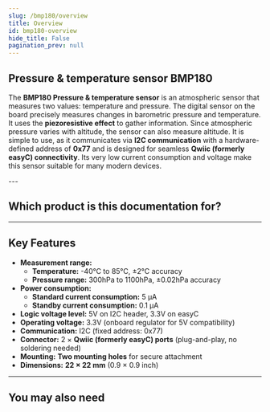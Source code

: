 ```yaml
---
slug: /bmp180/overview
title: Overview
id: bmp180-overview 
hide_title: False
pagination_prev: null
---
```


## Pressure & temperature sensor BMP180

The **BMP180 Pressure & temperature sensor** is an atmospheric sensor that measures two values: temperature and pressure. The digital sensor on the board precisely measures changes in barometric pressure and temperature. It uses the **piezoresistive effect** to gather information. Since atmospheric pressure varies with altitude, the sensor can also measure altitude. It is simple to use, as it communicates via **I2C communication** with a hardware-defined address of **0x77** and is designed for seamless **Qwiic (formerly easyC) connectivity**. Its very low current consumption and voltage make this sensor suitable for many modern devices.

<CenteredImage src="/img/bmp180/333060.jpg" alt="BMP180 Pressure & temperature sensor" caption="BMP180 Pressure & temperature sensor" />
---

## Which product is this documentation for?

<QuickLink 
  title="Pressure & temperature sensor BMP180 breakout" 
  description="333060"
  url="https://soldered.com/product/pressure-temperature-sensor-bmp180-breakout/"
  image="/img/bme280/333036.webp" 
/>

---

## Key Features

- **Measurement range:**  
  - **Temperature:** -40°C to 85°C, ±2°C accuracy  
  - **Pressure range:** 300hPa to 1100hPa, ±0.02hPa accuracy 
- **Power consumption:**  
  - **Standard current consumption:** 5 µA  
  - **Standby current consumption:** 0.1 µA  
- **Logic voltage level:** 5V on I2C header, 3.3V on easyC  
- **Operating voltage:** 3.3V (onboard regulator for 5V compatibility)  
- **Communication:** I2C (fixed address: 0x77)  
- **Connector:** 2 × **Qwiic (formerly easyC) ports** (plug-and-play, no soldering needed)  
- **Mounting:** **Two mounting holes** for secure attachment  
- **Dimensions:** **22 × 22 mm** (0.9 × 0.9 inch)  

---

## You may also need

<QuickLink 
  title="Qwiic cable" 
  description="Qwiic (formerly easyC) compatible cables with connectors on both ends, available in various lengths."
  url="https://soldered.com/product/easyc-cable/"
  image="/img/333311.webp" 
/>